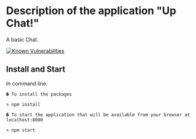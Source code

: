 # Description of the application "Up Chat!"

A basic Chat.

[![Known Vulnerabilities](https://snyk.io/test/github/napthees/up-chat/badge.svg?targetFile=package.json)](https://snyk.io/test/github/napthees/up-chat?targetFile=package.json)

## Install and Start

In command line:

```
� To install the packages
```
    > npm install
```
� To start the application that will be available from your browser at localhost:8080
```
    > npm start
